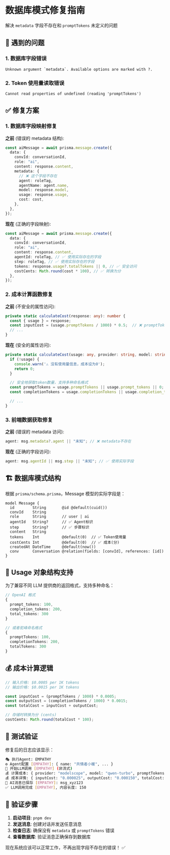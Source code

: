 # 数据库模式修复指南

解决 `metadata` 字段不存在和 `promptTokens` 未定义的问题

## 🐛 遇到的问题

### 1. 数据库字段错误

```
Unknown argument `metadata`. Available options are marked with ?.
```

### 2. Token 使用量读取错误

```
Cannot read properties of undefined (reading 'promptTokens')
```

## ✅ 修复方案

### 1. **数据库字段映射修复**

**之前** (错误的 metadata 结构):

```typescript
const aiMessage = await prisma.message.create({
  data: {
    convId: conversationId,
    role: "ai",
    content: response.content,
    metadata: {
      // ❌ 这个字段不存在
      agent: roleTag,
      agentName: agent.name,
      model: response.model,
      usage: response.usage,
      cost: cost,
    },
  },
});
```

**现在** (正确的字段映射):

```typescript
const aiMessage = await prisma.message.create({
  data: {
    convId: conversationId,
    role: "ai",
    content: response.content,
    agentId: roleTag, // ✅ 使用实际存在的字段
    step: roleTag, // ✅ 使用实际存在的字段
    tokens: response.usage?.totalTokens || 0, // ✅ 安全访问
    costCents: Math.round(cost * 100), // ✅ 转换为分
  },
});
```

### 2. **成本计算函数修复**

**之前** (不安全的属性访问):

```typescript
private static calculateCost(response: any): number {
  const { usage } = response;
  const inputCost = (usage.promptTokens / 1000) * 0.5;  // ❌ promptTokens 可能不存在
  // ...
}
```

**现在** (安全的属性访问):

```typescript
private static calculateCost(usage: any, provider: string, model: string): number {
  if (!usage) {
    console.warn('⚠️ 没有使用量信息，成本设为0');
    return 0;
  }

  // 安全地获取token数量，支持多种命名格式
  const promptTokens = usage.promptTokens || usage.prompt_tokens || 0;
  const completionTokens = usage.completionTokens || usage.completion_tokens || 0;

  // ...
}
```

### 3. **前端数据获取修复**

**之前** (错误的 metadata 访问):

```typescript
agent: msg.metadata?.agent || "未知"; // ❌ metadata不存在
```

**现在** (正确的字段访问):

```typescript
agent: msg.agentId || msg.step || "未知"; // ✅ 使用实际字段
```

## 🏗️ 数据库模式结构

根据 `prisma/schema.prisma`，Message 模型的实际字段是：

```prisma
model Message {
  id        String       @id @default(cuid())
  convId    String
  role      String       // user | ai
  agentId   String?      // ✅ Agent标识
  step      String?      // ✅ 步骤标识
  content   String
  tokens    Int          @default(0)  // ✅ Token使用量
  costCents Int          @default(0)  // ✅ 成本(分)
  createdAt DateTime     @default(now())
  conv      Conversation @relation(fields: [convId], references: [id])
}
```

## 🔧 Usage 对象结构支持

为了兼容不同 LLM 提供商的返回格式，支持多种命名：

```typescript
// OpenAI 格式
{
  prompt_tokens: 100,
  completion_tokens: 200,
  total_tokens: 300
}

// 或者驼峰命名格式
{
  promptTokens: 100,
  completionTokens: 200,
  totalTokens: 300
}
```

## 💰 成本计算逻辑

```typescript
// 输入价格: $0.0005 per 1K tokens
// 输出价格: $0.0015 per 1K tokens

const inputCost = (promptTokens / 1000) * 0.0005;
const outputCost = (completionTokens / 1000) * 0.0015;
const totalCost = inputCost + outputCost;

// 存储时转换为分 (cents)
costCents: Math.round(totalCost * 100);
```

## 🧪 测试验证

修复后的日志应该显示：

```bash
🎭 执行Agent: EMPATHY
⚙️ Agent配置 [EMPATHY]: { name: "共情者小暖", ... }
🚀 开始LLM调用 [EMPATHY] (非流式)
💰 计算成本: { provider: "modelscope", model: "qwen-turbo", promptTokens: 50, completionTokens: 100 }
💰 成本详情: { inputCost: "0.000025", outputCost: "0.000150", totalCost: "0.000175" }
💾 AI消息已保存 [EMPATHY]: msg_xyz123
✅ LLM调用完成 [EMPATHY], 内容长度: 150
```

## 🚀 验证步骤

1. **启动项目**: `pnpm dev`
2. **发送消息**: 创建对话并发送任意消息
3. **检查日志**: 确保没有 `metadata` 或 `promptTokens` 错误
4. **查看数据库**: 验证消息正确保存到数据库

现在系统应该可以正常工作，不再出现字段不存在的错误！ ✅
